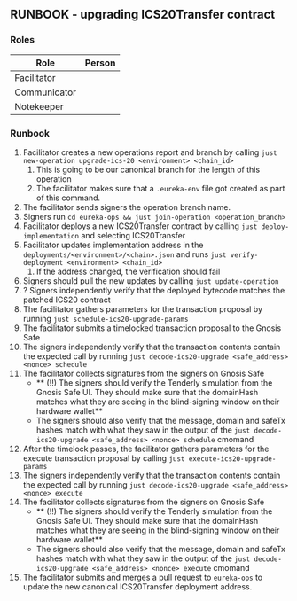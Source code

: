 ## RUNBOOK - upgrading ICS20Transfer contract

### Roles

| Role         | Person |
|--------------|--------|
| Facilitator  |        |
| Communicator |        |
| Notekeeper   |        |

### Runbook
1. Facilitator creates a new operations report and branch by calling `just new-operation upgrade-ics-20 <environment> <chain_id>`
   1. This is going to be our canonical branch for the length of this operation
   2. The facilitator makes sure that a `.eureka-env` file got created as part of this command.
2. The facilitator sends signers the operation branch name.
3. Signers run `cd eureka-ops && just join-operation <operation_branch>`
4. Facilitator deploys a new ICS20Transfer contract by calling `just deploy-implementation` and selecting ICS20Transfer
5. Facilitator updates implementation address in the `deployments/<environment>/<chain>.json` and runs `just verify-deployment <environment> <chain_id>`
   1. If the address changed, the verification should fail
6. Signers should pull the new updates by calling `just update-operation`
7. ? Signers independently verify that the deployed bytecode matches the patched ICS20 contract
8. The facilitator gathers parameters for the transaction proposal by running `just schedule-ics20-upgrade-params`
9. The facilitator submits a timelocked transaction proposal to the Gnosis Safe
9. The signers independently verify that the transaction contents contain the expected call by running `just decode-ics20-upgrade <safe_address> <nonce> schedule`
10. The facilitator collects signatures from the signers on Gnosis Safe
    - ** (!!) The signers should verify the Tenderly simulation from the Gnosis Safe UI. They should make sure that the domainHash matches what they are seeing in the blind-signing window on their hardware wallet**
    - The signers should also verify that the message, domain and safeTx hashes match with what they saw in the output of the `just decode-ics20-upgrade <safe_address> <nonce> schedule` cmomand
11. After the timelock passes, the facilitator gathers parameters for the execute transaction proposal by calling `just execute-ics20-upgrade-params`
12. The signers independently verify that the transaction contents contain the expected call by running `just decode-ics20-upgrade <safe_address> <nonce> execute`
13. The facilitator collects signatures from the signers on Gnosis Safe
    - ** (!!) The signers should verify the Tenderly simulation from the Gnosis Safe UI. They should make sure that the domainHash matches what they are seeing in the blind-signing window on their hardware wallet**
    - The signers should also verify that the message, domain and safeTx hashes match with what they saw in the output of the `just decode-ics20-upgrade <safe_address> <nonce> execute` cmomand
14. The facilitator submits and merges a pull request to `eureka-ops` to update the new canonical ICS20Transfer deployment address. 

